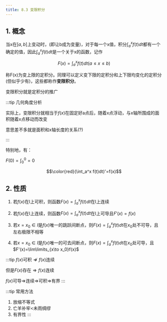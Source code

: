 ```yaml
---
title: 8.3 变限积分
---
```


## 1. 概念

当x在$[a,b]$上变动时，(即让b成为变量)，对于每一个x值，积分$\int_a^xf(t)dt$都有一个确定的值，因此$\int_a^xf(t)dt$是一个关于x的函数，记作

$$F(x)=\int_a^xf(t)dt(a\leq x\leq b)$$

称F(x)为变上限的定积分。同理可以定义变下限的定积分和上下限均变化的定积分(但似乎少有)，这些都称作**变限积分**。

变限积分就是定积分的推广

:::tip 几何角度分析

实际上，变限积分就相当于$f(x)$在固定好a点后，随着x点浮动，与x轴所围成的面积随着x点移动而改变

意思差不多就是面积和x轴长度的关系(?)

:::

特别地，有：

$F(0)=\int_0^0=0$

$$\color{red}(\int_a^x f(t)dt)'=f(x)$$

## 2. 性质

1. 若$f(x)$在I上可积，则函数$F(x)=\int_a^xf(t)dt$在I上连续

2. 若$f(x)$在I上连续，则函数$F(x)=\int_a^xf(t)dt$在I上可导且$F'(x)=f(x)$

3. 若$x=x_0∈I$是$f(x)$唯一的跳跃间断点，则$F(x)=\int_a^xf(t)dt$在$x_0$处不可导，且左右极限不相等

4. 若$x=x_0∈I$是$f(x)$唯一的可去间断点，则$F(x)=\int_a^xf(t)dt$在$x_0$处可导，且$F'(x)=\lim\limits_{x\to x_0}f(x)$

:::tip
$f(x)$可积$\not\Rightarrow f(x)$连续

但是$F(x)$存在$\Rightarrow f(x)$连续

$f(x)$可导$\Rightarrow$连续$\Rightarrow$可积$\Rightarrow$有界
:::

:::tip 常用方法
1. 放缩不等式
2. 亡羊补牢<未雨绸缪
3. 有界性
:::












